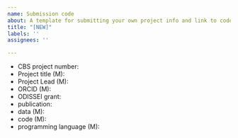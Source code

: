 ```yaml
---
name: Submission code
about: A template for submitting your own project info and link to code
title: "[NEW]"
labels: ''
assignees: ''

---
```


<!-- Please fill in the following information; M stays for Mandatory -->
- CBS project number: <!-- When available, the official CBS project number should be included; _format: XXXX e.g. 1234_ -->
- Project title (M): 
- Project Lead (M): <!-- At least one; _format: Name Surname_ --> 
- ORCID (M): 	<!--If multiple project leads, separated by commas; _format: https://orcid.org/XXXX-XXXX-XXXX-XXXX -->
- ODISSEI grant: <!-- If you received support via ODISSEI, please indicate the funding stream (e.g. MAG, MAD) and the year--> 
- publication: <!-- A doi or Url leading to the related publication-->
- data (M):  <!-- Indicate whether the data is based on CBS microdata or other source; adding dois to the data is optional-->
- code (M): <!-- Url or DOI leading to the code-->
- programming language (M): <!-- Please specify the programming language(s), e.g. Python or R-->
